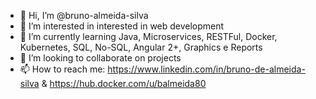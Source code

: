 - 👋 Hi, I’m @bruno-almeida-silva
- 👀 I’m interested in interested in web development
- 🌱 I’m currently learning Java, Microservices, RESTFul, Docker, Kubernetes, SQL, No-SQL, Angular 2+, Graphics e Reports
- 💞️ I’m looking to collaborate on projects
- 📫 How to reach me: https://www.linkedin.com/in/bruno-de-almeida-silva & https://hub.docker.com/u/balmeida80

<!---
bruno-almeida-silva/bruno-almeida-silva is a ✨ special ✨ repository because its `README.md` (this file) appears on your GitHub profile.
You can click the Preview link to take a look at your changes.
--->
